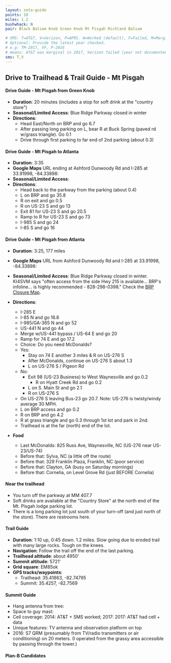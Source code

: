 ```yaml
---
layout: sota-guide
points: 10
miles: 1.2
bushwhack: N
pair: Black Balsam Knob Green Knob Mt Pisgah Richland Balsam

# SMS: T=AT&T, V=Verizon, P=APRS. W=Worked (default), F=Failed, M=Marginal (some failed).
# Optional: Provide the latest year checked.
# e.g: TM-2017, VF, P-2016
# means: AT&T was marginal in 2017, Verizon failed (year not documented), APRS worked in 2016.
sms: T,V
---
```

Drive to Trailhead & Trail Guide - Mt Pisgah
--------------------------------------------------------
#### Drive Guide - Mt Pisgah from Green Knob

- **Duration**: 20 minutes (includes a stop for soft drink at the "country store")
- **Seasonal/Limited Access**: Blue Ridge Parkway closed in winter
- **Directions**:
  - Head East/North on BRP and go 6.7
  - After passing long parking on L, bear R at Buck Spring (paved rd w/grass triangle). Go 0.1
  - Drive through first parking to far end of 2nd parking (about 0.3) 

#### Drive Guide - Mt Pisgah to Atlanta

- **Duration**: 3:35
- **Google Maps** URL ending at Ashford Dunwoody Rd and I-285 at 33.91998, -84.33898: 
- **Seasonal/Limited Access**:
- **Directions**:
  - Head back to the parkway from the parking (about 0.4)
  - L on BRP and go 35.8
  - R on exit and go 0.5
  - R on US-23 S and go 13
  - Exit 81 for US-23 S and go 20.5
  - Ramp to R for US-23 S and go 73
  - I-985 S and go 24
  - I-85 S and go 16

#### Drive Guide - Mt Pisgah from Atlanta

* **Duration**: 3:25, 177 miles
* **Google Maps** URL from Ashford Dunwoody Rd and I-285 at 33.91998, -84.33898: 
* **Seasonal/Limited Access**: Blue Ridge Parkway closed in winter.   KI4SVM says "often access from the side Hwy 215 is available... BRP's infoline... is highly recommended - 828-298-0398." Check the [BRP Closure Map](http://www.nps.gov/maps/blri/road-closures/).
* **Directions**:
    * I-285 E
    * I-85 N and go 16.6
    * I-985/GA-365 N and go 52
    * US-441 N and go 44
    * Merge w/US-441 bypass / US-64 E and go 20
    * Ramp for 74 E and go 17.2
    * Choice: Do you need McDonalds?
    * Yes: 
         * Stay on 74 E another 3 miles & R on US-276 S
         * After McDonalds, continue on US-276 S about 1.3
         * L on US-276 S / Pigeon Rd 
    * No: 
      * Exit 98 (US-23 Business) to West Waynesville and go 0.2
        * R on Hyatt Creek Rd and go 0.2
      * L on S. Main St and go 2.1
      * R on US-276 S
    * On US-276 S leaving Bus-23 go 20.7.  Note: US-276 is twisty/windy average 30 MPH.
    * L on BRP access and go 0.2
    * R on BRP and go 4.2
    * R at grass triangle and go 0.3 through 1st lot and park in 2nd.
    * Trailhead is at the far (north) end of the lot.

* **Food**
    * Last McDonalds: 825 Russ Ave, Waynesville, NC (US-276 near US-23/US-74)
    * Before that: Sylva, NC (a little off the route)
    * Before that: 329 Franklin Plaza, Franklin, NC (poor service)
    * Before that: Clayton, GA (busy on Saturday mornings)
    * Before that: Cornelia, on Level Grove Rd (just BEFORE Cornelia)

#### Near the trailhead

* You turn off the parkway at MM 407.7
* Soft drinks are available at the "Country Store" at the north end of the Mt. Pisgah lodge parking lot.
* There is a long parking lot just south of your turn-off (and just north of the store).  There are restrooms here.

#### Trail Guide

* **Duration**: 1:10 up, 0:45 down.  1.2 miles. Slow going due to eroded trail with many large rocks. Tough on the knees.
* **Navigation**: Follow the trail off the end of the last parking.
* **Trailhead altitude**: about 4950'
* **Summit altitude**: 5721'
* **Grid square**: EM85ok
* **GPS tracks/waypoints**:
    * Trailhead: 35.41863, -82.74795
    * Summit: 35.4257, -82.7569
#### Summit Guide

* Hang antenna from tree:
* Space to guy mast:
* Cell coverage: 2014: AT&T + SMS worked; 2017: 2017: AT&T had cell + data
* Unique features: TV antenna and observation platform on top
* 2016: S7 QRM (presumably from TV/radio transmitters or air conditioning) on 20 meters.  (I operated from the grassy area accessible by passing through the tower.)

#### Plan-B Candidates
